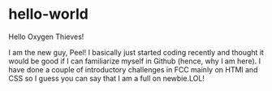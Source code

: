 # hello-world

Hello Oxygen Thieves!

I am the new guy, Peel! I basically just started coding recently and thought it would be good if I can familiarize myself in Github (hence, why I am here). I have done a couple of introductory challenges in FCC mainly on HTMl and CSS so I guess you can say that I am a full on newbie.LOL!
